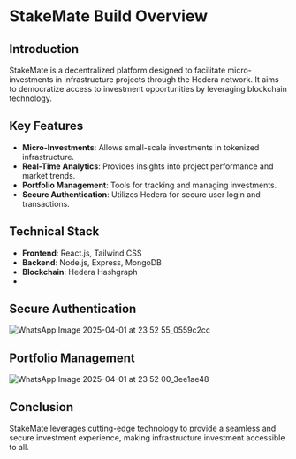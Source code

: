 # StakeMate Build Overview

## Introduction
StakeMate is a decentralized platform designed to facilitate micro-investments in infrastructure projects through the Hedera network. It aims to democratize access to investment opportunities by leveraging blockchain technology.

## Key Features
- **Micro-Investments**: Allows small-scale investments in tokenized infrastructure.
- **Real-Time Analytics**: Provides insights into project performance and market trends.
- **Portfolio Management**: Tools for tracking and managing investments.
- **Secure Authentication**: Utilizes Hedera for secure user login and transactions.

## Technical Stack
- **Frontend**: React.js, Tailwind CSS
- **Backend**: Node.js, Express, MongoDB
- **Blockchain**: Hedera Hashgraph
- 
## Secure Authentication

![WhatsApp Image 2025-04-01 at 23 52 55_0559c2cc](https://github.com/user-attachments/assets/2ee607c6-3478-4b94-a793-a13b73dbd52f)
## Portfolio Management
![WhatsApp Image 2025-04-01 at 23 52 00_3ee1ae48](https://github.com/user-attachments/assets/f58de40a-8772-4233-9bb9-0978a38da8d6)

## 

## Conclusion
StakeMate leverages cutting-edge technology to provide a seamless and secure investment experience, making infrastructure investment accessible to all. 
